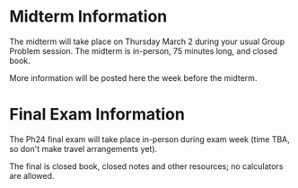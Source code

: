 # Midterm Information

The midterm will take place on Thursday March 2 during your usual Group Problem session. The midterm is in-person, 75 minutes long, and closed book.

More information will be posted here the week before the midterm.

# Final Exam Information

The Ph24 final exam will take place in-person during exam week (time TBA, so don't make travel arrangements yet). 

The final is closed book, closed notes and other resources; no calculators are allowed.

